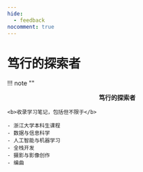 ```yaml
---
hide:
  - feedback
nocomment: true
---
```


# 笃行的探索者

!!! note ""
    <center><b>笃行的探索者</b></center>

    <b>收录学习笔记，包括但不限于</b>
    
    - 浙江大学本科生课程
    - 数据与信息科学
    - 人工智能与机器学习
    - 全栈开发
    - 摄影与影像创作
    - 编曲